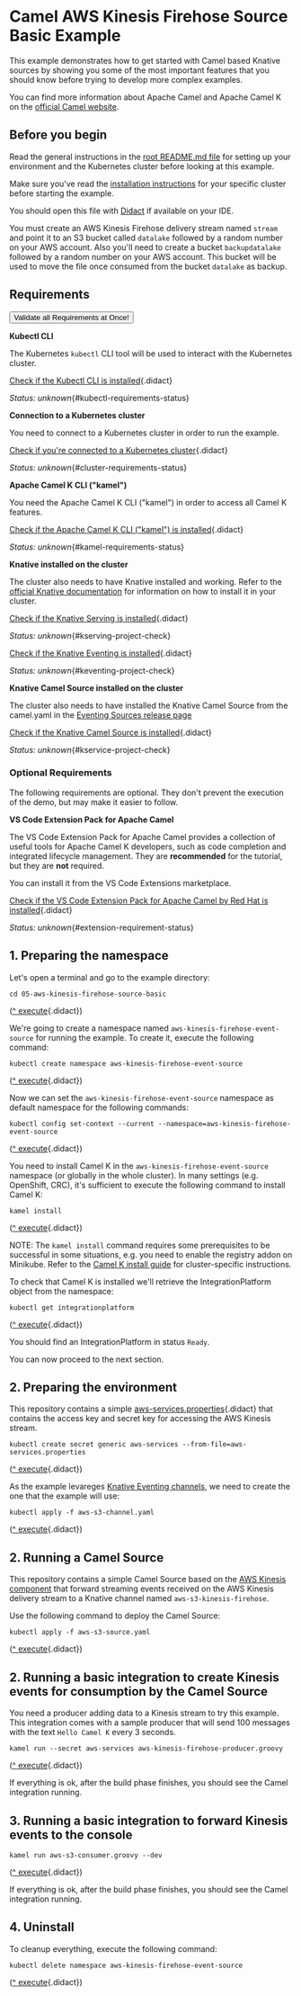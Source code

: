 # Camel AWS Kinesis Firehose Source Basic Example

This example demonstrates how to get started with Camel based Knative sources by showing you some of the most important
features that you should know before trying to develop more complex examples.

You can find more information about Apache Camel and Apache Camel K on the [official Camel website](https://camel.apache.org).

## Before you begin

Read the general instructions in the [root README.md file](../README.md) for setting up your environment and the Kubernetes cluster before looking at this example.

Make sure you've read the [installation instructions](https://camel.apache.org/camel-k/latest/installation/installation.html) for your specific
cluster before starting the example.

You should open this file with [Didact](https://marketplace.visualstudio.com/items?itemName=redhat.vscode-didact) if available on your IDE.

You must create an AWS Kinesis Firehose delivery stream named `stream` and point it to an S3 bucket called `datalake` followed by a random number on your AWS account.
Also you'll need to create a bucket `backupdatalake` followed by a random number on your AWS account. This bucket will be used to move the file once consumed from the bucket `datalake` as backup.

## Requirements

<a href='didact://?commandId=vscode.didact.validateAllRequirements' title='Validate all requirements!'><button>Validate all Requirements at Once!</button></a>

**Kubectl CLI**

The Kubernetes `kubectl` CLI tool will be used to interact with the Kubernetes cluster.

[Check if the Kubectl CLI is installed](didact://?commandId=vscode.didact.cliCommandSuccessful&text=kubectl-requirements-status$$kubectl%20help&completion=Checked%20kubectl%20tool%20availability "Tests to see if `kubectl help` returns a 0 return code"){.didact}

*Status: unknown*{#kubectl-requirements-status}

**Connection to a Kubernetes cluster**

You need to connect to a Kubernetes cluster in order to run the example.

[Check if you're connected to a Kubernetes cluster](didact://?commandId=vscode.didact.cliCommandSuccessful&text=cluster-requirements-status$$kubectl%20get%20pod&completion=Checked%20Kubernetes%20connection "Tests to see if `kubectl get pod` returns a 0 return code"){.didact}

*Status: unknown*{#cluster-requirements-status}

**Apache Camel K CLI ("kamel")**

You need the Apache Camel K CLI ("kamel") in order to access all Camel K features.

[Check if the Apache Camel K CLI ("kamel") is installed](didact://?commandId=vscode.didact.requirementCheck&text=kamel-requirements-status$$kamel%20version$$Camel%20K%20Client&completion=Checked%20if%20Camel%20K%20CLI%20is%20available%20on%20this%20system. "Tests to see if `kamel version` returns a result"){.didact}

*Status: unknown*{#kamel-requirements-status}

**Knative installed on the cluster**

The cluster also needs to have Knative installed and working. Refer to the [official Knative documentation](https://knative.dev/v0.15-docs/install/) for information on how to install it in your cluster.

[Check if the Knative Serving is installed](didact://?commandId=vscode.didact.requirementCheck&text=kserving-project-check$$kubectl%20api-resources%20--api-group=serving.knative.dev$$kservice%2Cksvc&completion=Verified%20Knative%20services%20installation. "Verifies if Knative Serving is installed"){.didact}

*Status: unknown*{#kserving-project-check}

[Check if the Knative Eventing is installed](didact://?commandId=vscode.didact.requirementCheck&text=keventing-project-check$$kubectl%20api-resources%20--api-group=messaging.knative.dev$$inmemorychannels&completion=Verified%20Knative%20eventing%20services%20installation. "Verifies if Knative Eventing is installed"){.didact}

*Status: unknown*{#keventing-project-check}

**Knative Camel Source installed on the cluster**

The cluster also needs to have installed the Knative Camel Source from the camel.yaml in the [Eventing Sources release page](https://github.com/knative/eventing-contrib/releases/tag/v0.15.0)

[Check if the Knative Camel Source is installed](didact://?commandId=vscode.didact.requirementCheck&text=kservice-project-check$$kubectl%20api-resources%20--api-group=sources.knative.dev$$camelsources&completion=Verified%20Knative%20Camel%20Source%20installation. "Verifies if Knative Camel Source is installed"){.didact}

*Status: unknown*{#kservice-project-check}

### Optional Requirements

The following requirements are optional. They don't prevent the execution of the demo, but may make it easier to follow.

**VS Code Extension Pack for Apache Camel**

The VS Code Extension Pack for Apache Camel provides a collection of useful tools for Apache Camel K developers,
such as code completion and integrated lifecycle management. They are **recommended** for the tutorial, but they are **not**
required.

You can install it from the VS Code Extensions marketplace.

[Check if the VS Code Extension Pack for Apache Camel by Red Hat is installed](didact://?commandId=vscode.didact.extensionRequirementCheck&text=extension-requirement-status$$redhat.apache-camel-extension-pack&completion=Camel%20extension%20pack%20is%20available%20on%20this%20system. "Checks the VS Code workspace to make sure the extension pack is installed"){.didact}

*Status: unknown*{#extension-requirement-status}

## 1. Preparing the namespace

Let's open a terminal and go to the example directory:

```
cd 05-aws-kinesis-firehose-source-basic
```
([^ execute](didact://?commandId=vscode.didact.sendNamedTerminalAString&text=camelTerm$$cd%2005-aws-kinesis-firehose-source-basic&completion=Executed%20command. "Opens a new terminal and sends the command above"){.didact})


We're going to create a namespace named `aws-kinesis-firehose-event-source` for running the example. To create it, execute the following command:

```
kubectl create namespace aws-kinesis-firehose-event-source
```
([^ execute](didact://?commandId=vscode.didact.sendNamedTerminalAString&text=camelTerm$$kubectl%20create%20namespace%20aws-kinesis-firehose-event-source&completion=New%20project%20creation. "Opens a new terminal and sends the command above"){.didact})

Now we can set the `aws-kinesis-firehose-event-source` namespace as default namespace for the following commands:

```
kubectl config set-context --current --namespace=aws-kinesis-firehose-event-source
```
([^ execute](didact://?commandId=vscode.didact.sendNamedTerminalAString&text=camelTerm$$kubectl%20config%20set-context%20--current%20--namespace%3Daws-kinesis-firehose-event-source&completion=New%20project%20creation. "Opens a new terminal and sends the command above"){.didact})

You need to install Camel K in the `aws-kinesis-firehose-event-source` namespace (or globally in the whole cluster).
In many settings (e.g. OpenShift, CRC), it's sufficient to execute the following command to install Camel K:

```
kamel install
```
([^ execute](didact://?commandId=vscode.didact.sendNamedTerminalAString&text=camelTerm$$kamel%20install&completion=Installing%20Camel%20K. "Opens a new terminal and sends the command above"){.didact})

NOTE: The `kamel install` command requires some prerequisites to be successful in some situations, e.g. you need to enable the registry addon on Minikube. Refer to the [Camel K install guide](https://camel.apache.org/camel-k/latest/installation/installation.html) for cluster-specific instructions.

To check that Camel K is installed we'll retrieve the IntegrationPlatform object from the namespace:

```
kubectl get integrationplatform
```
([^ execute](didact://?commandId=vscode.didact.sendNamedTerminalAString&text=camelTerm$$kubectl%20get%20integrationplatform&completion=Executed%20Command. "Opens a new terminal and sends the command above"){.didact})

You should find an IntegrationPlatform in status `Ready`.

You can now proceed to the next section.

## 2. Preparing the environment

This repository contains a simple [aws-services.properties](didact://?commandId=vscode.openFolder&projectFilePath=04-aws-kinesis-source-basic/aws-services.properties&completion=Opened%20the%aws-services.properties%20file "Opens the aws-kinesis.properties file"){.didact} that contains the access key and secret key for accessing the AWS Kinesis stream.

```
kubectl create secret generic aws-services --from-file=aws-services.properties
```
([^ execute](didact://?commandId=vscode.didact.sendNamedTerminalAString&text=camelTerm$$kubectl%20create%20secret%20generic%20aws-services%20--from-file%3Daws-services.properties&completion=secret%20%22aws-services%22%20created. "Create a secret with AWS Kinesis credentials"){.didact})

As the example levareges [Knative Eventing channels](https://knative.dev/v0.15-docs/eventing/channels/), we need to create the one that the example will use:

```
kubectl apply -f aws-s3-channel.yaml
```
([^ execute](didact://?commandId=vscode.didact.sendNamedTerminalAString&text=camelTerm$$kubectl%20apply%20-f%20aws-s3-channel.yaml&completion=inmemorychannel.messaging.knative.dev/aws-s3$20created. "Create a Knative InMemoryChannel named aws-kinesis"){.didact})


## 2. Running a Camel Source

This repository contains a simple Camel Source based on the [AWS Kinesis component](https://camel.apache.org/components/latest/aws-kinesis-component.html) that forward streaming events received on the AWS Kinesis delivery stream to a Knative channel named `aws-s3-kinesis-firehose`.

Use the following command to deploy the Camel Source:

```
kubectl apply -f aws-s3-source.yaml
```
([^ execute](didact://?commandId=vscode.didact.sendNamedTerminalAString&text=camelTerm$$kubectl%20apply%20-f%20aws-s3-source.yaml&completion=camelsource.sources.knative.dev/camel-aws-s3-source%20created. "Opens a new terminal and sends the command above"){.didact})

## 2. Running a basic integration to create Kinesis events for consumption by the Camel Source

You need a producer adding data to a Kinesis stream to try this example. This integration
comes with a sample producer that will send 100 messages with the text `Hello Camel K`
every 3 seconds.

```
kamel run --secret aws-services aws-kinesis-firehose-producer.groovy
```
([^ execute](didact://?commandId=vscode.didact.sendNamedTerminalAString&text=camelTerm$$kamel%20run%20--secret%20aws-kinesis%20aws-kinesis-firehose-producer.groovy&completion=Camel%20K%20aws-kinesis-firehose-producer%20integration%20run%20in%20dev%20mode. "Opens a new terminal and sends the command above"){.didact})

If everything is ok, after the build phase finishes, you should see the Camel integration running.

## 3. Running a basic integration to forward Kinesis events to the console

```
kamel run aws-s3-consumer.groovy --dev
```
([^ execute](didact://?commandId=vscode.didact.sendNamedTerminalAString&text=camelTerm$$kamel%20run%20aws-s3-consumer.groovy%20--dev&completion=Camel%20K%20aws-s3-consumer%20integration%20run%20in%20dev%20mode. "Opens a new terminal and sends the command above"){.didact})

If everything is ok, after the build phase finishes, you should see the Camel integration running.

## 4. Uninstall

To cleanup everything, execute the following command:

```kubectl delete namespace aws-kinesis-firehose-event-source```

([^ execute](didact://?commandId=vscode.didact.sendNamedTerminalAString&text=camelTerm$$kubectl%20delete%20namespace%20aws-kinesis-source-basic&completion=Removed%20the%20namespace%20from%20the%20cluster. "Cleans up the cluster after running the example"){.didact})
